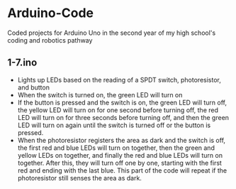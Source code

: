 # Arduino-Code
Coded projects for Arduino Uno in the second year of my high school's coding and robotics pathway

## 1-7.ino
- Lights up LEDs based on the reading of a SPDT switch, photoresistor, and button
 - When the switch is turned on, the green LED will turn on
  - If the button is pressed and the switch is on, the green LED will turn off, the yellow LED will turn on for one second before turning off, the red LED will turn on for three seconds before turning off, and then the green LED will turn on again until the switch is turned off or the button is pressed.
 - When the photoresistor registers the area as dark and the switch is off, the first red and blue LEDs will turn on together, then the green and yellow LEDs on together, and finally the red and blue LEDs will turn on together. After this, they will turn off one by one, starting with the first red and ending with the last blue. This part of the code will repeat if the photoresistor still senses the area as dark. 
  
